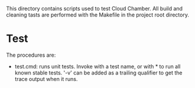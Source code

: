 This directory contains scripts used to test Cloud Chamber. All build and
cleaning tasts are performed with the Makefile in the project root directory.

# Test
The procedures are:
- test.cmd: runs unit tests.  Invoke with a test name, or with * to run all
known stable tests.  '-v' can be added as a trailing qualifier to get the
trace output when it runs.
